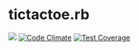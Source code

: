 # tictactoe.rb
![](https://travis-ci.org/demonh3x/tictactoe.rb.svg?branch=master) [![Code Climate](https://codeclimate.com/github/demonh3x/tictactoe.rb/badges/gpa.svg)](https://codeclimate.com/github/demonh3x/tictactoe.rb) [![Test Coverage](https://codeclimate.com/github/demonh3x/tictactoe.rb/badges/coverage.svg)](https://codeclimate.com/github/demonh3x/tictactoe.rb)
